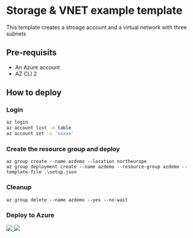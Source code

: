 # Storage & VNET example template

This template creates a stroage account and a virtual network with three subnets

## Pre-requisits

* An Azure account 
* AZ CLI 2

## How to deploy

### Login

```bash
az login
az account list -o table
az account set -s 'xxxxx'
```

### Create the resource group and deploy

```
az group create --name azdemo --location northeurope
az group deployment create --name azdemo --resource-group azdemo --template-file .\setup.json
```

### Cleanup

```
az group delete --name azdemo --yes --no-wait
```
### Deploy to Azure
<a href="https://portal.azure.com/#create/Microsoft.Template/uri/https%3A%2F%2Fraw.githubusercontent.com%2Fyooakim%2Farm%2Fmaster%2Fstorage-vnet-example%2Fsetup.json" target="_blank">
    <img src="http://azuredeploy.net/deploybutton.png"/>
</a>
<a href="http://armviz.io/#/?load=https%3A%2F%2Fraw.githubusercontent.com%2Fyooakim%2Farm%2Fmaster%2Fstorage-vnet-example%2Fsetup.json" target="_blank">
    <img src="http://armviz.io/visualizebutton.png"/>
</a>


